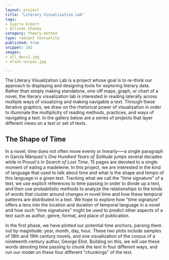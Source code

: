 ```yaml
---
layout: project
title: "Literary Visualization Lab"
tags:
- Sierra Eckert
- Allison Chaney
category: theory-method
type: radiant textuality
published: true
snippet: 102
images:
- all_docs2.jpg
- eliot-corpus.jpg

---
```


The Literary Visualization Lab is a project whose goal is to re-think our
approach to displaying and designing tools for exploring literary data. Rather
than simply making standalone, one-off maps, graph, or chart of a novel, the
literary visualization lab is interested in reading laterally across multiple
ways of visualizing and making navigable a text. Through these iterative
graphics, we draw on the rhetorical power of visualization in order to
illuminate the multiplicity of reading methods, practices, and ways of
navigating a text. In the gallery below are a series of projects that layer
different views on a text or set of texts.

## The Shape of Time

In a novel, time does not often move evenly or linearly–––a single paragraph in
García Márquez's *One Hundred Years of Solitude* jumps several decades while in
Proust's *In Search of Lost Time*, 15 pages are devoted to a single moment of
eating a madeleine. In this project, we are interested in the kind of language
that used to talk about time and what is the shape and tempo of this language
in a given text. Tracking what we call the "time signature" of a text, we use
explicit references to time passing in order to divide up a text, and then use
probabilistic methods to analyze the relationships to the kinds of words that
cluster around changes in novel time and how these temporal patterns are
distributed in a text. We hope to explore how "time signature" offers a lens
into the location and duration of temporal language in a novel and how such
"time signatures" might be used to predict other aspects of a text such as
author, genre, format, and place of publication.

In the first phase, we have plotted our potential time anchors, parsing them
out by magnitude: year, month, day, hour. These two plots include samples of
18th and 19th century novels, and one visualization of the corpus of a
nineteenth century author, George Eliot. Building on this, we will use these
words denoting time passing to chunk the text in four different ways, and run
our model on these four different "chunkings" of the text.
